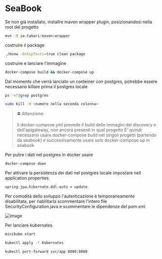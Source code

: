 # SeaBook

Se non già installato, installre maven wrapper plugin, posizionandosi nella root del progetto

```bash
mvn -N io.takari:maven:wrapper
```
costruire il package 
```bash
./mvnw -DskipTests=true clean package	
```
costruire e lanciare l'immagine

```bash 
docker-compose build && docker-compose up 
```

Dal momento che verrà lanciato un conteiner con postgres, potrebbe essere necessario killare prima il postgres locale 

```bash 
ps -ef|grep postgres

sudo kill -9 <numero nella seconda colonna>
```

>⛔ Attenzione:
>
> Il docker-compose.yml prevede il build delle immagini del discovery e dell'apigateway, non ancora presenti in quel progetto
E' quindi necessario usare docker-compose build nei singoli progetti (partendo da seabook) e successivamente usare solo docker-compose up in seabook




Per pulire i dati nel postgres in docker usare 

```bash
docker-compose down 
```

Per attivare la persistenza dei dati nel postgres locale impostare nell application.properties
```bash
spring.jpa.hibernate.ddl-auto = update 
```
Per comodità dello sviluppo l'autenticazione è temporaneamente disabilitata, per riabilitarla scommentare l'intero file SecurityConfiguration.java e scommentare le dipendenze del pom.xml 

![image](https://user-images.githubusercontent.com/96788765/159331918-65fb3150-8487-45ef-8728-7822e949c282.png)

Per lanciare kubernates
```bash
minikube start 
```
```bash
kubectl apply -f Kubernates
```
```bash
kubectl port-forward svc/app 8080:8080
```





